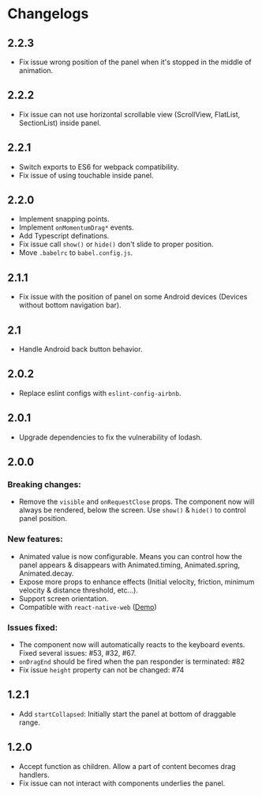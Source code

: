 # Changelogs
## 2.2.3
- Fix issue wrong position of the panel when it's stopped in the middle of animation.

## 2.2.2
- Fix issue can not use horizontal scrollable view (ScrollView, FlatList, SectionList) inside panel.

## 2.2.1
- Switch exports to ES6 for webpack compatibility.
- Fix issue of using touchable inside panel.

## 2.2.0
- Implement snapping points.
- Implement `onMomentumDrag*` events.
- Add Typescript definations.
- Fix issue call `show()` or `hide()` don't slide to proper position.
- Move `.babelrc` to `babel.config.js`.

## 2.1.1
- Fix issue with the position of panel on some Android devices (Devices without bottom navigation bar).

## 2.1
- Handle Android back button behavior.

## 2.0.2
* Replace eslint configs with `eslint-config-airbnb`.

## 2.0.1
* Upgrade dependencies to fix the vulnerability of lodash.

## 2.0.0
### Breaking changes:
* Remove the `visible` and `onRequestClose` props.  The component now will always be rendered, below the screen. Use `show()` & `hide()` to control panel position.

### New features:
* Animated value is now configurable. Means you can control how the panel appears & disappears with Animated.timing, Animated.spring, Animated.decay.
* Expose more props to enhance effects (Initial velocity, friction, minimum velocity & distance threshold, etc...).
* Support screen orientation.
* Compatible with `react-native-web` ([Demo](https://codesandbox.io/s/3440ox733m))

### Issues fixed:
* The component now will automatically reacts to the keyboard events. Fixed several issues: #53, #32, #67.
* `onDragEnd` should be fired when the pan responder is terminated: #82
* Fix issue `height` property can not be changed: #74

## 1.2.1
- Add `startCollapsed`: Initially start the panel at bottom of draggable range.

## 1.2.0
- Accept function as children. Allow a part of content becomes drag handlers.
- Fix issue can not interact with components underlies the panel.
